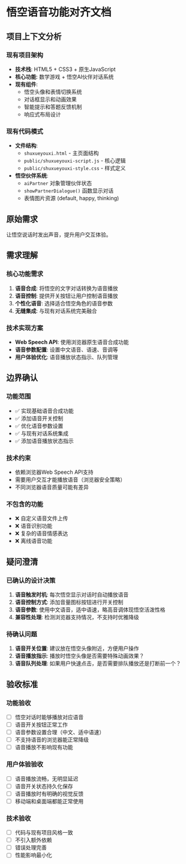 # 悟空语音功能对齐文档

## 项目上下文分析

### 现有项目架构
- **技术栈**: HTML5 + CSS3 + 原生JavaScript
- **核心功能**: 数学游戏 + 悟空AI伙伴对话系统
- **现有组件**: 
  - 悟空头像和表情切换系统
  - 对话框显示和动画效果
  - 智能提示和答题反馈机制
  - 响应式布局设计

### 现有代码模式
- **文件结构**: 
  - `shuxueyouxi.html` - 主页面结构
  - `public/shuxueyouxi-script.js` - 核心逻辑
  - `public/shuxueyouxi-style.css` - 样式定义
- **悟空伙伴系统**: 
  - `aiPartner` 对象管理伙伴状态
  - `showPartnerDialogue()` 函数显示对话
  - 表情图片资源 (default, happy, thinking)

## 原始需求
让悟空说话时发出声音，提升用户交互体验。

## 需求理解

### 核心功能需求
1. **语音合成**: 将悟空的文字对话转换为语音播放
2. **语音控制**: 提供开关按钮让用户控制语音播放
3. **个性化语音**: 选择适合悟空角色的语音参数
4. **无缝集成**: 与现有对话系统完美融合

### 技术实现方案
- **Web Speech API**: 使用浏览器原生语音合成功能
- **语音参数配置**: 设置中文语音、语速、音调等
- **用户体验优化**: 语音播放状态指示、队列管理

## 边界确认

### 功能范围
- ✅ 实现基础语音合成功能
- ✅ 添加语音开关控制
- ✅ 优化语音参数设置
- ✅ 与现有对话系统集成
- ✅ 添加语音播放状态指示

### 技术约束
- 依赖浏览器Web Speech API支持
- 需要用户交互才能播放语音（浏览器安全策略）
- 不同浏览器语音质量可能有差异

### 不包含的功能
- ❌ 自定义语音文件上传
- ❌ 语音识别功能
- ❌ 复杂的语音情感表达
- ❌ 离线语音功能

## 疑问澄清

### 已确认的设计决策
1. **语音触发时机**: 每次悟空显示对话时自动播放语音
2. **语音控制方式**: 添加音量图标按钮进行开关控制
3. **语音参数**: 使用中文语音，适中语速，略高音调体现悟空活泼性格
4. **兼容性处理**: 检测浏览器支持情况，不支持时优雅降级

### 待确认问题
1. **语音开关位置**: 建议放在悟空头像附近，方便用户操作
2. **语音播放指示**: 播放时悟空头像是否需要特殊动画效果？
3. **语音队列处理**: 如果用户快速点击，是否需要排队播放还是打断前一个？

## 验收标准

### 功能验收
- [ ] 悟空对话时能够播放对应语音
- [ ] 语音开关按钮正常工作
- [ ] 语音参数设置合理（中文、适中语速）
- [ ] 不支持语音的浏览器能正常降级
- [ ] 语音播放不影响现有功能

### 用户体验验收
- [ ] 语音播放流畅，无明显延迟
- [ ] 语音开关状态持久化保存
- [ ] 语音播放时有明确的视觉反馈
- [ ] 移动端和桌面端都能正常使用

### 技术验收
- [ ] 代码与现有项目风格一致
- [ ] 不引入额外依赖
- [ ] 错误处理完善
- [ ] 性能影响最小化